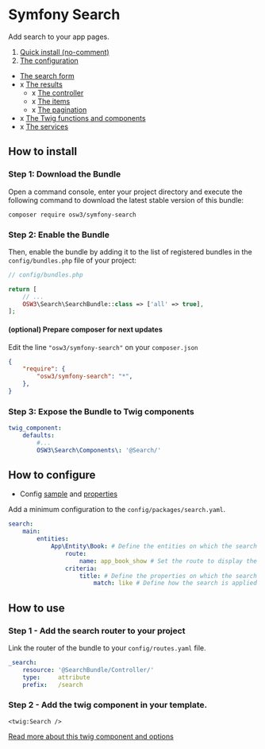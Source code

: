 # Symfony Search

Add search to your app pages.

1. [Quick install (no-comment)](./docs/install.no-comment.md)
2. [The configuration](./docs/config.md)
- [The search form](./docs/form.md)
- x [The results](./docs/results.md)
    - x [The controller](./docs/controller.md)
    - x [The items](./docs/item.md)
    - x [The pagination](./docs/pagination.md)
- x [The Twig functions and components](./docs/twig.md)
- x [The services](./docs/services.md)

## How to install

### Step 1: Download the Bundle

Open a command console, enter your project directory and execute the
following command to download the latest stable version of this bundle:

```console
composer require osw3/symfony-search
```

### Step 2: Enable the Bundle

Then, enable the bundle by adding it to the list of registered bundles
in the `config/bundles.php` file of your project:

```php 
// config/bundles.php

return [
    // ...
    OSW3\Search\SearchBundle::class => ['all' => true],
];
```

#### (optional) Prepare composer for next updates

Edit the line `"osw3/symfony-search"` on your `composer.json`

```json 
{
    "require": {
        "osw3/symfony-search": "*",
    },
}
```

### Step 3: Expose the Bundle to Twig components

```yaml
twig_component:
    defaults:
        #...
        OSW3\Search\Components\: '@Search/'
```

## How to configure

- Config [sample](./docs/config.md#config-sample) and [properties](./docs/config.md#config-properties)

Add a minimum configuration to the `config/packages/search.yaml`.

```yaml 
search:
    main:
        entities: 
            App\Entity\Book: # Define the entities on which the search is applied
                route: 
                    name: app_book_show # Set the route to display the details of an entity
                criteria:
                    title: # Define the properties on which the search is applied
                        match: like # Define how the search is applied on the property
```

## How to use

### Step 1 - Add the search router to your project

Link the router of the bundle to your `config/routes.yaml` file.

```yaml
_search:
    resource: '@SearchBundle/Controller/'
    type:     attribute
    prefix:   /search
```

### Step 2 - Add the twig component in your template.

```twig
<twig:Search />
```

[Read more about this twig component and options](./docs/form.md)